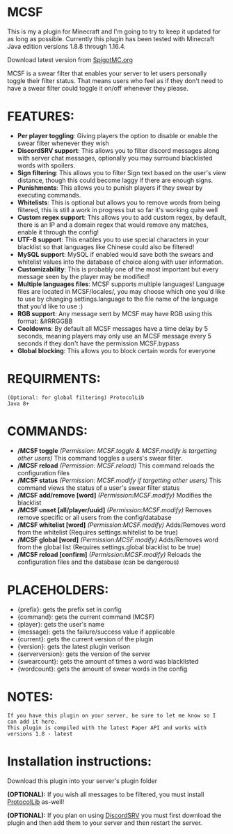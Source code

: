 # MCSF

This is my a plugin for Minecraft and I'm going to try to keep it updated for as long as possible. Currently this plugin has been tested with Minecraft Java edition versions 1.8.8 through 1.16.4.

Download latest version from [SpigotMC.org](https://www.spigotmc.org/resources/54115/)

MCSF is a swear filter that enables your server to let users personally toggle their filter status. That means users who feel as if they don't need to have a swear filter could toggle it on/off whenever they please.
# FEATURES:
* **Per player toggling**: Giving players the option to disable or enable the swear filter whenever they wish
* **DiscordSRV support**: This allows you to filter discord messages along with server chat messages, optionally you may surround blacklisted words with spoilers.
* **Sign filtering**: This allows you to filter Sign text based on the user's view distance, though this could become laggy if there are enough signs.
* **Punishments**: This allows you to punish players if they swear by executing commands.
* **Whitelists**: This is optional but allows you to remove words from being filtered, this is still a work in progress but so far it's working quite well
* **Custom regex support**: This allows you to add custom regex, by default, there is an IP and a domain regex that would remove any matches, enable it through the config!
* **UTF-8 support**: This enables you to use special characters in your blacklist so that languages like Chinese could also be filtered!
* **MySQL support**: MySQL if enabled would save both the swears and whitelist values into the database of choice along with user information.
* **Customizability**: This is probably one of the most important but every message seen by the player may be modified!
* **Multiple languages files**: MCSF supports multiple languages! Language files are located in MCSF/locales/, you may choose which one you'd like to use by changing settings.language to the file name of the language that you'd like to use :)
* **RGB support**: Any message sent by MCSF may have RGB using this format: &#RRGGBB
* **Cooldowns**: By default all MCSF messages have a time delay by 5 seconds, meaning players may only use an MCSF message every 5 seconds if they don't have the permission MCSF.bypass
* **Global blocking**: This allows you to block certain words for everyone

# REQUIRMENTS:

    (Optional: for global filtering) ProtocolLib
    Java 8+

# COMMANDS:

* **/MCSF toggle** *(Permission: MCSF.toggle & MCSF.modify is targetting other users)* This command toggles a users's swear filter.
* **/MCSF reload** *(Permission: MCSF.reload)* This command reloads the configuration files
* **/MCSF status** *(Permission: MCSF.modify if targetting other users)* This command views the status of a user's swear filter status
* **/MCSF add/remove [word]** *(Permission:MCSF.modify)* Modifies the blacklist
* **/MCSF unset [all/player/uuid]** *(Permission:MCSF.modify)* Removes remove specific or all users from the config/database
* **/MCSF whitelist [word]** *(Permission:MCSF.modify)* Adds/Removes word from the whitelist (Requires settings.whitelist to be true)
* **/MCSF global [word]** *(Permission:MCSF.modify)* Adds/Removes word from the global list (Requires settings.global blacklist to be true)
* **/MCSF reload [confirm]** *(Permission:MCSF.modify)* Reloads the configuration files and the database (can be dangerous)

# PLACEHOLDERS:

* {prefix}: gets the prefix set in config
* {command}: gets the current command (MCSF)
* {player}: gets the user's name 
* {message}: gets the failure/success value if applicable
* {current}: gets the current version of the plugin
* {version}: gets the latest plugin verison
* {serverversion}: gets the version of the server
* {swearcount}: gets the amount of times a word was blacklisted
* {wordcount}: gets the amount of swear words in the config

# NOTES:

    If you have this plugin on your server, be sure to let me know so I can add it here.
    This plugin is compiled with the latest Paper API and works with versions 1.8 - latest

# Installation instructions:

Download this plugin into your server's plugin folder

**(OPTIONAL):** If you wish all messages to be filtered, you must install [ProtocolLib](https://www.spigotmc.org/resources/1997/) as-well!

**(OPTIONAL):** If you plan on using [DiscordSRV](https://www.spigotmc.org/resources/18494/) you must first download the plugin and then add them to your server and then restart the server.
